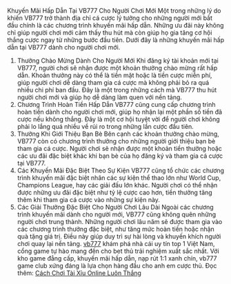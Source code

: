 Khuyến Mãi Hấp Dẫn Tại VB777 Cho Người Chơi Mới
Một trong những lý do khiến VB777 trở thành địa chỉ cá cược lý tưởng cho những người mới bắt đầu chính là các chương trình khuyến mãi hấp dẫn. Những ưu đãi này không chỉ giúp người chơi mới cảm thấy thu hút mà còn giúp họ gia tăng cơ hội thắng cược ngay từ những bước đầu tiên. Dưới đây là những khuyến mãi hấp dẫn tại VB777 dành cho người chơi mới.
1. Thưởng Chào Mừng Dành Cho Người Mới
Khi đăng ký tài khoản mới tại VB777, người chơi sẽ nhận được một khoản thưởng chào mừng rất hấp dẫn. Khoản thưởng này có thể là tiền mặt hoặc là tiền cược miễn phí, giúp người chơi dễ dàng tham gia cá cược mà không phải bỏ ra quá nhiều chi phí ban đầu. Đây là một trong những cách mà VB777 thu hút người chơi mới và giúp họ dễ dàng làm quen với nền tảng.
2. Chương Trình Hoàn Tiền Hấp Dẫn
VB777 cũng cung cấp chương trình hoàn tiền dành cho người chơi mới, giúp họ nhận lại một phần số tiền đã cược nếu không thắng. Đây là một cơ hội tuyệt vời để người chơi không phải lo lắng quá nhiều về rủi ro trong những lần cược đầu tiên.
3. Thưởng Khi Giới Thiệu Bạn Bè
Bên cạnh các khoản thưởng chào mừng, VB777 còn có chương trình thưởng cho những người giới thiệu bạn bè tham gia cá cược. Người chơi sẽ nhận được một khoản tiền thưởng hoặc các ưu đãi đặc biệt khác khi bạn bè của họ đăng ký và tham gia cá cược tại VB777.
4. Các Khuyến Mãi Đặc Biệt Theo Sự Kiện
VB777 cũng tổ chức các chương trình khuyến mãi đặc biệt nhân các sự kiện thể thao lớn như World Cup, Champions League, hay các giải đấu lớn khác. Người chơi có thể nhận được những ưu đãi đặc biệt như tỷ lệ cược cao hơn, tiền thưởng tăng thêm khi tham gia cá cược vào những sự kiện này.
5. Các Giải Thưởng Đặc Biệt Cho Người Chơi Lâu Dài
Ngoài các chương trình khuyến mãi dành cho người mới, VB777 cũng không quên những người chơi trung thành. Những người chơi lâu năm sẽ được tham gia vào các chương trình thưởng đặc biệt, như tăng mức hoàn tiền hoặc nhận quà tặng giá trị. Điều này giúp duy trì sự hài lòng và khuyến khích người chơi quay lại nền tảng.
<a href=" https://vb777.ink/"> vb777</a> khám phá nhà cái uy tín top 1 Việt Nam, cổng game tự hào mang đến cho bet thủ trải nghiệm xuất sắc nhất. Với kho game đẳng cấp, khuyến mãi hấp dẫn, nạp rút 1:1 xanh chín, vb777 game club xứng đáng là lựa chọn hàng đầu cho anh em cược thủ.
Đọc thêm: <a href="https://vb777.ink/cach-choi-tai-xiu-online-luon-thang/ ">Cách Chơi Tài Xỉu Online Luôn Thắng</a>








